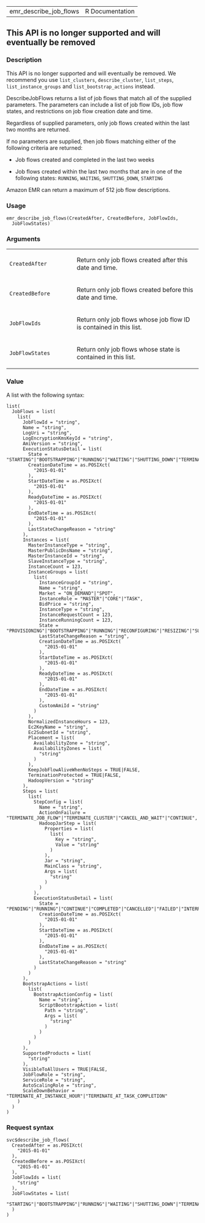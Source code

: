 <table style="width: 100%;">
<tbody>
<tr class="odd">
<td>emr_describe_job_flows</td>
<td style="text-align: right;">R Documentation</td>
</tr>
</tbody>
</table>

## This API is no longer supported and will eventually be removed

### Description

This API is no longer supported and will eventually be removed. We
recommend you use `list_clusters`, `describe_cluster`, `list_steps`,
`list_instance_groups` and `list_bootstrap_actions` instead.

DescribeJobFlows returns a list of job flows that match all of the
supplied parameters. The parameters can include a list of job flow IDs,
job flow states, and restrictions on job flow creation date and time.

Regardless of supplied parameters, only job flows created within the
last two months are returned.

If no parameters are supplied, then job flows matching either of the
following criteria are returned:

-   Job flows created and completed in the last two weeks

-   Job flows created within the last two months that are in one of the
    following states: `RUNNING`, `WAITING`, `SHUTTING_DOWN`, `STARTING`

Amazon EMR can return a maximum of 512 job flow descriptions.

### Usage

    emr_describe_job_flows(CreatedAfter, CreatedBefore, JobFlowIds,
      JobFlowStates)

### Arguments

<table>
<colgroup>
<col style="width: 35%" />
<col style="width: 65%" />
</colgroup>
<tbody>
<tr class="odd">
<td><code
id="emr_describe_job_flows_:_CreatedAfter">CreatedAfter</code></td>
<td><p>Return only job flows created after this date and time.</p></td>
</tr>
<tr class="even">
<td><code
id="emr_describe_job_flows_:_CreatedBefore">CreatedBefore</code></td>
<td><p>Return only job flows created before this date and time.</p></td>
</tr>
<tr class="odd">
<td><code
id="emr_describe_job_flows_:_JobFlowIds">JobFlowIds</code></td>
<td><p>Return only job flows whose job flow ID is contained in this
list.</p></td>
</tr>
<tr class="even">
<td><code
id="emr_describe_job_flows_:_JobFlowStates">JobFlowStates</code></td>
<td><p>Return only job flows whose state is contained in this
list.</p></td>
</tr>
</tbody>
</table>

### Value

A list with the following syntax:

    list(
      JobFlows = list(
        list(
          JobFlowId = "string",
          Name = "string",
          LogUri = "string",
          LogEncryptionKmsKeyId = "string",
          AmiVersion = "string",
          ExecutionStatusDetail = list(
            State = "STARTING"|"BOOTSTRAPPING"|"RUNNING"|"WAITING"|"SHUTTING_DOWN"|"TERMINATED"|"COMPLETED"|"FAILED",
            CreationDateTime = as.POSIXct(
              "2015-01-01"
            ),
            StartDateTime = as.POSIXct(
              "2015-01-01"
            ),
            ReadyDateTime = as.POSIXct(
              "2015-01-01"
            ),
            EndDateTime = as.POSIXct(
              "2015-01-01"
            ),
            LastStateChangeReason = "string"
          ),
          Instances = list(
            MasterInstanceType = "string",
            MasterPublicDnsName = "string",
            MasterInstanceId = "string",
            SlaveInstanceType = "string",
            InstanceCount = 123,
            InstanceGroups = list(
              list(
                InstanceGroupId = "string",
                Name = "string",
                Market = "ON_DEMAND"|"SPOT",
                InstanceRole = "MASTER"|"CORE"|"TASK",
                BidPrice = "string",
                InstanceType = "string",
                InstanceRequestCount = 123,
                InstanceRunningCount = 123,
                State = "PROVISIONING"|"BOOTSTRAPPING"|"RUNNING"|"RECONFIGURING"|"RESIZING"|"SUSPENDED"|"TERMINATING"|"TERMINATED"|"ARRESTED"|"SHUTTING_DOWN"|"ENDED",
                LastStateChangeReason = "string",
                CreationDateTime = as.POSIXct(
                  "2015-01-01"
                ),
                StartDateTime = as.POSIXct(
                  "2015-01-01"
                ),
                ReadyDateTime = as.POSIXct(
                  "2015-01-01"
                ),
                EndDateTime = as.POSIXct(
                  "2015-01-01"
                ),
                CustomAmiId = "string"
              )
            ),
            NormalizedInstanceHours = 123,
            Ec2KeyName = "string",
            Ec2SubnetId = "string",
            Placement = list(
              AvailabilityZone = "string",
              AvailabilityZones = list(
                "string"
              )
            ),
            KeepJobFlowAliveWhenNoSteps = TRUE|FALSE,
            TerminationProtected = TRUE|FALSE,
            HadoopVersion = "string"
          ),
          Steps = list(
            list(
              StepConfig = list(
                Name = "string",
                ActionOnFailure = "TERMINATE_JOB_FLOW"|"TERMINATE_CLUSTER"|"CANCEL_AND_WAIT"|"CONTINUE",
                HadoopJarStep = list(
                  Properties = list(
                    list(
                      Key = "string",
                      Value = "string"
                    )
                  ),
                  Jar = "string",
                  MainClass = "string",
                  Args = list(
                    "string"
                  )
                )
              ),
              ExecutionStatusDetail = list(
                State = "PENDING"|"RUNNING"|"CONTINUE"|"COMPLETED"|"CANCELLED"|"FAILED"|"INTERRUPTED",
                CreationDateTime = as.POSIXct(
                  "2015-01-01"
                ),
                StartDateTime = as.POSIXct(
                  "2015-01-01"
                ),
                EndDateTime = as.POSIXct(
                  "2015-01-01"
                ),
                LastStateChangeReason = "string"
              )
            )
          ),
          BootstrapActions = list(
            list(
              BootstrapActionConfig = list(
                Name = "string",
                ScriptBootstrapAction = list(
                  Path = "string",
                  Args = list(
                    "string"
                  )
                )
              )
            )
          ),
          SupportedProducts = list(
            "string"
          ),
          VisibleToAllUsers = TRUE|FALSE,
          JobFlowRole = "string",
          ServiceRole = "string",
          AutoScalingRole = "string",
          ScaleDownBehavior = "TERMINATE_AT_INSTANCE_HOUR"|"TERMINATE_AT_TASK_COMPLETION"
        )
      )
    )

### Request syntax

    svc$describe_job_flows(
      CreatedAfter = as.POSIXct(
        "2015-01-01"
      ),
      CreatedBefore = as.POSIXct(
        "2015-01-01"
      ),
      JobFlowIds = list(
        "string"
      ),
      JobFlowStates = list(
        "STARTING"|"BOOTSTRAPPING"|"RUNNING"|"WAITING"|"SHUTTING_DOWN"|"TERMINATED"|"COMPLETED"|"FAILED"
      )
    )
